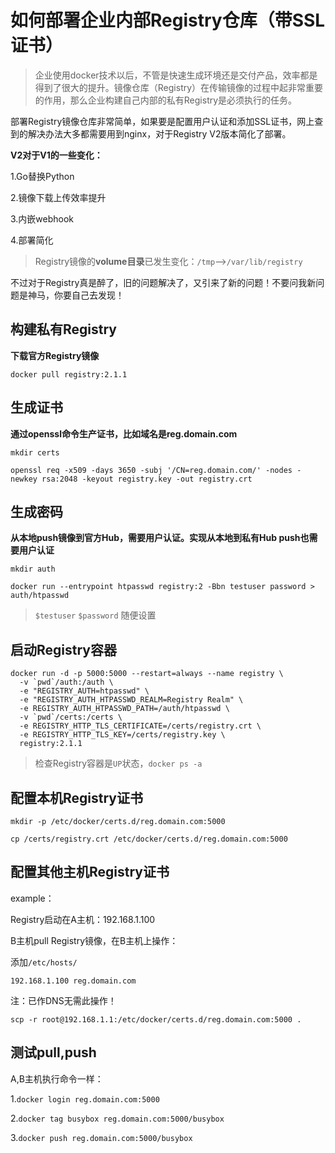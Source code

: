 # 如何部署企业内部Registry仓库（带SSL证书）

> 企业使用docker技术以后，不管是快速生成环境还是交付产品，效率都是得到了很大的提升。镜像仓库（Registry）在传输镜像的过程中起非常重要的作用，那么企业构建自己内部的私有Registry是必须执行的任务。


部署Registry镜像仓库非常简单，如果要是配置用户认证和添加SSL证书，网上查到的解决办法大多都需要用到nginx，对于Registry V2版本简化了部署。 

**V2对于V1的一些变化：**

1.Go替换Python

2.镜像下载上传效率提升

3.内嵌webhook

4.部署简化

> Registry镜像的**volume目录**已发生变化：`/tmp`-->`/var/lib/registry`

不过对于Registry真是醉了，旧的问题解决了，又引来了新的问题！不要问我新问题是神马，你要自己去发现！

## 构建私有Registry

**下载官方Registry镜像**

`docker pull registry:2.1.1`

## 生成证书

**通过openssl命令生产证书，比如域名是reg.domain.com**

`mkdir certs`

`openssl req -x509 -days 3650 -subj '/CN=reg.domain.com/' -nodes -newkey rsa:2048 -keyout registry.key -out registry.crt`

## 生成密码

**从本地push镜像到官方Hub，需要用户认证。实现从本地到私有Hub push也需要用户认证**

`mkdir auth`

`docker run --entrypoint htpasswd registry:2 -Bbn testuser password > auth/htpasswd`

> `$testuser` `$password` 随便设置 

## 启动Registry容器

```
docker run -d -p 5000:5000 --restart=always --name registry \
  -v `pwd`/auth:/auth \
  -e "REGISTRY_AUTH=htpasswd" \
  -e "REGISTRY_AUTH_HTPASSWD_REALM=Registry Realm" \
  -e REGISTRY_AUTH_HTPASSWD_PATH=/auth/htpasswd \
  -v `pwd`/certs:/certs \
  -e REGISTRY_HTTP_TLS_CERTIFICATE=/certs/registry.crt \
  -e REGISTRY_HTTP_TLS_KEY=/certs/registry.key \
  registry:2.1.1
```

> 检查Registry容器是`UP`状态，`docker ps -a`



## 配置本机Registry证书

`mkdir -p /etc/docker/certs.d/reg.domain.com:5000`

`cp /certs/registry.crt /etc/docker/certs.d/reg.domain.com:5000`

## 配置其他主机Registry证书

example：

Registry启动在A主机：192.168.1.100

B主机pull Registry镜像，在B主机上操作：

添加`/etc/hosts/`

`192.168.1.100 reg.domain.com`

注：已作DNS无需此操作！

`scp -r root@192.168.1.1:/etc/docker/certs.d/reg.domain.com:5000 .`

## 测试pull,push

A,B主机执行命令一样：

1.`docker login reg.domain.com:5000`

2.`docker tag busybox reg.domain.com:5000/busybox`

3.`docker push reg.domain.com:5000/busybox`


